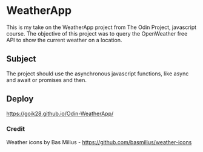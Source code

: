 # WeatherApp

This is my take on the WeatherApp project from The Odin Project, javascript course.
The objective of this project was to query the OpenWeather free API to show the current weather on a location.

## Subject

The project should use the asynchronous javascript functions, like async and await or promises and then.

## Deploy

https://goik28.github.io/Odin-WeatherApp/

### Credit

Weather icons by Bas Milius - https://github.com/basmilius/weather-icons
